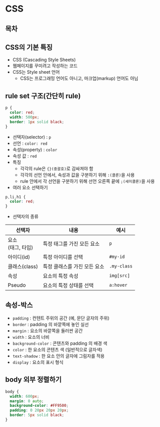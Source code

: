 # CSS

## 목차

## CSS의 기본 특징
- CSS (Cascading Style Sheets)
- 웹페이지를 꾸미려고 작성하는 코드
- CSS는 Style sheet 언어
  - CSS는 프로그래밍 언어도 아니고, 마크업(markup) 언어도 아님

## rule set 구조(간단히 rule)
```css
p {
  color: red;
  width: 500px;
  border: 1px solid black;
}
```
- 선택자(selector) : `p`
- 선언 : `color: red`
- 속성(property) : `color`
- 속성 값 : `red`
- 특징
  - 각각의 rule은 `{}(중괄호)`로 감싸져야 함
  - 각각의 선언 안에서, 속성과 값을 구분하기 위해 `:(콜론)`을 사용
  - rule 안에서 각 선언을 구분하기 위해 선언 오른쪽 끝에 `;(세미콜론)`을 사용
- 여러 요소 선택하기
```css
p,li,h1 {
  color: red;
}
```

- 선택자의 종류

|선택자|내용|예시|
|---|---|---|
|요소<br>(태그, 타입)|특정 태그를 가진 모든 요소|`p`|
|아이디(id)|특정 아이디를 선택|`#my-id`|
|클래스(class)|특정 클래스를 가진 모든 요소|`.my-class`|
|속성|요소의 특정 속성|`img[src]`|
|Pseudo|요소의 특정 상태를 선택|`a:hover`|

## 속성-박스
- `padding` : 컨텐트 주위의 공간 (예, 문단 글자의 주위)
- `border` : padding 의 바깥쪽에 놓인 실선
- `margin` : 요소의 바깥쪽을 둘러싼 공간
- `width` : 요소의 너비
- `background-color` : 콘텐츠와 padding 의 배경 색
- `color` : 한 요소의 콘텐츠 색 (일반적으로 글자색)
- `text-shadow` : 한 요소 안의 글자에 그림자를 적용
- `display` : 요소의 표시 형식

## body 외부 정렬하기
```css
body {
  width: 600px;
  margin: 0 auto;
  background-color: #FF9500;
  padding: 0 20px 20px 20px;
  border: 5px solid black;
}
```
